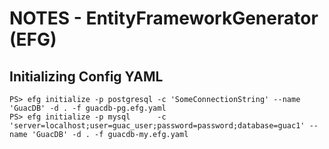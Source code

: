 # NOTES - EntityFrameworkGenerator (EFG)

## Initializing Config YAML

```PWSH
PS> efg initialize -p postgresql -c 'SomeConnectionString' --name 'GuacDB' -d . -f guacdb-pg.efg.yaml
PS> efg initialize -p mysql      -c 'server=localhost;user=guac_user;password=password;database=guac1' --name 'GuacDB' -d . -f guacdb-my.efg.yaml
```
